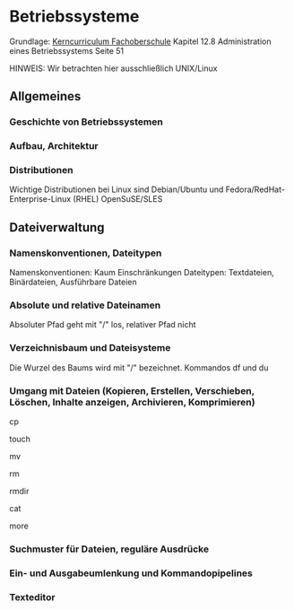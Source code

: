 # Betriebssysteme

Grundlage: [Kerncurriculum Fachoberschule](https://kultus.hessen.de/sites/kultus.hessen.de/files/2023-08/kc_fos_informationstechnik_2022.pdf) Kapitel 12.8 Administration eines Betriebssystems Seite 51

HINWEIS: Wir betrachten hier ausschließlich UNIX/Linux

## Allgemeines

### Geschichte von Betriebssystemen
### Aufbau, Architektur
### Distributionen

Wichtige Distributionen bei Linux sind Debian/Ubuntu und Fedora/RedHat-Enterprise-Linux (RHEL) OpenSuSE/SLES

## Dateiverwaltung

### Namenskonventionen, Dateitypen

Namenskonventionen: Kaum Einschränkungen
Dateitypen: Textdateien, Binärdateien, Ausführbare Dateien

### Absolute und relative Dateinamen

Absoluter Pfad geht mit "/" los, relativer Pfad nicht

### Verzeichnisbaum und Dateisysteme

Die Wurzel des Baums wird mit "/" bezeichnet.
Kommandos df und du

### Umgang mit Dateien (Kopieren, Erstellen, Verschieben, Löschen, Inhalte anzeigen, Archivieren, Komprimieren)

cp

touch

mv 

rm

rmdir

cat 

more

### Suchmuster für Dateien, reguläre Ausdrücke
### Ein- und Ausgabeumlenkung und Kommandopipelines
### Texteditor